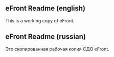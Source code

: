 eFront Readme (english)
-----------------------
This is a working copy of eFront. 

eFront Readme (russian)
-----------------------
Это скопированная рабочая копия СДО eFront. 
